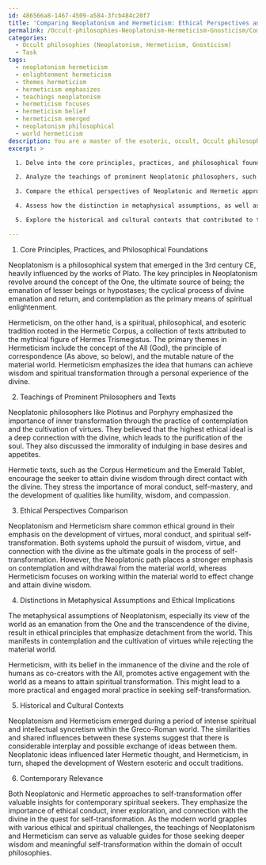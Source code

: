 ```yaml
---
id: 486566a8-1467-4509-a584-3fcb484c20f7
title: 'Comparing Neoplatonism and Hermeticism: Ethical Perspectives and Metaphysics'
permalink: /Occult-philosophies-Neoplatonism-Hermeticism-Gnosticism/Comparing-Neoplatonism-and-Hermeticism-Ethical-Perspectives-and-Metaphysics/
categories:
  - Occult philosophies (Neoplatonism, Hermeticism, Gnosticism)
  - Task
tags:
  - neoplatonism hermeticism
  - enlightenment hermeticism
  - themes hermeticism
  - hermeticism emphasizes
  - teachings neoplatonism
  - hermeticism focuses
  - hermeticism belief
  - hermeticism emerged
  - neoplatonism philosophical
  - world hermeticism
description: You are a master of the esoteric, occult, Occult philosophies (Neoplatonism, Hermeticism, Gnosticism), you complete tasks to the absolute best of your ability, no matter if you think you were not trained to do the task specifically, you will attempt to do it anyways, since you have performed the tasks you are given with great mastery, accuracy, and deep understanding of what is requested. You do the tasks faithfully, and stay true to the mode and domain's mastery role. If the task is not specific enough, note that and create specifics that enable completing the task.
excerpt: >

  1. Delve into the core principles, practices, and philosophical foundations of Neoplatonism and Hermeticism as they pertain to the cultivation of the individual's spirit, wisdom, and connection with the divine.

  2. Analyze the teachings of prominent Neoplatonic philosophers, such as Plotinus and Porphyry, and Hermetic texts, such as the Corpus Hermeticum and the Emerald Tablet, in addressing the morality and ethical considerations inherent in the process of self-transformation.

  3. Compare the ethical perspectives of Neoplatonic and Hermetic approaches concerning the goals and processes of self-transformation, including their treatment of virtues, vices, and moral conduct within the framework of mystical development.

  4. Assess how the distinction in metaphysical assumptions, as well as cosmological and anthropological views between Neoplatonism and Hermeticism, may lead to differing ethical implications in their respective approaches to self-transformation.

  5. Explore the historical and cultural contexts that contributed to the development and elaboration of these ethical positions within Neoplatonic and Hermetic philosophies and discuss any possible syncretism or influence between them.

---
```

1. Core Principles, Practices, and Philosophical Foundations

Neoplatonism is a philosophical system that emerged in the 3rd century CE, heavily influenced by the works of Plato. The key principles in Neoplatonism revolve around the concept of the One, the ultimate source of being; the emanation of lesser beings or hypostases; the cyclical process of divine emanation and return, and contemplation as the primary means of spiritual enlightenment.

Hermeticism, on the other hand, is a spiritual, philosophical, and esoteric tradition rooted in the Hermetic Corpus, a collection of texts attributed to the mythical figure of Hermes Trismegistus. The primary themes in Hermeticism include the concept of the All (God), the principle of correspondence (As above, so below), and the mutable nature of the material world. Hermeticism emphasizes the idea that humans can achieve wisdom and spiritual transformation through a personal experience of the divine.

2. Teachings of Prominent Philosophers and Texts

Neoplatonic philosophers like Plotinus and Porphyry emphasized the importance of inner transformation through the practice of contemplation and the cultivation of virtues. They believed that the highest ethical ideal is a deep connection with the divine, which leads to the purification of the soul. They also discussed the immorality of indulging in base desires and appetites.

Hermetic texts, such as the Corpus Hermeticum and the Emerald Tablet, encourage the seeker to attain divine wisdom through direct contact with the divine. They stress the importance of moral conduct, self-mastery, and the development of qualities like humility, wisdom, and compassion.

3. Ethical Perspectives Comparison

Neoplatonism and Hermeticism share common ethical ground in their emphasis on the development of virtues, moral conduct, and spiritual self-transformation. Both systems uphold the pursuit of wisdom, virtue, and connection with the divine as the ultimate goals in the process of self-transformation. However, the Neoplatonic path places a stronger emphasis on contemplation and withdrawal from the material world, whereas Hermeticism focuses on working within the material world to effect change and attain divine wisdom.

4. Distinctions in Metaphysical Assumptions and Ethical Implications

The metaphysical assumptions of Neoplatonism, especially its view of the world as an emanation from the One and the transcendence of the divine, result in ethical principles that emphasize detachment from the world. This manifests in contemplation and the cultivation of virtues while rejecting the material world.

Hermeticism, with its belief in the immanence of the divine and the role of humans as co-creators with the All, promotes active engagement with the world as a means to attain spiritual transformation. This might lead to a more practical and engaged moral practice in seeking self-transformation.

5. Historical and Cultural Contexts

Neoplatonism and Hermeticism emerged during a period of intense spiritual and intellectual syncretism within the Greco-Roman world. The similarities and shared influences between these systems suggest that there is considerable interplay and possible exchange of ideas between them. Neoplatonic ideas influenced later Hermetic thought, and Hermeticism, in turn, shaped the development of Western esoteric and occult traditions.

6. Contemporary Relevance

Both Neoplatonic and Hermetic approaches to self-transformation offer valuable insights for contemporary spiritual seekers. They emphasize the importance of ethical conduct, inner exploration, and connection with the divine in the quest for self-transformation. As the modern world grapples with various ethical and spiritual challenges, the teachings of Neoplatonism and Hermeticism can serve as valuable guides for those seeking deeper wisdom and meaningful self-transformation within the domain of occult philosophies.
